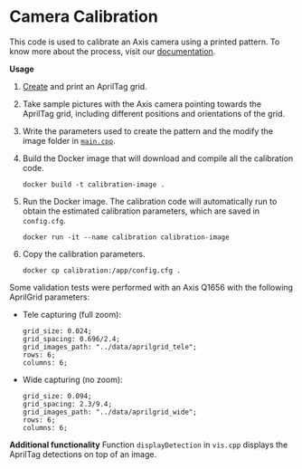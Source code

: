 # Camera Calibration

This code is used to calibrate an Axis camera using a printed pattern. To know more about the process, visit our [documentation](https://axiscommunications.github.io/acap-documentation/docs/develop/camera-calibration.html).

**Usage**

1. [Create](https://github.com/ethz-asl/kalibr/wiki/calibration-targets#a-aprilgrid) and print an AprilTag grid.
2. Take sample pictures with the Axis camera pointing towards the AprilTag grid, including different positions and orientations of the grid.
3. Write the parameters used to create the pattern and the modify the image folder in [`main.cpp`](main.cpp).
4. Build the Docker image that will download and compile all the calibration code.

    ```docker build -t calibration-image .```

5. Run the Docker image. The calibration code will automatically run to obtain the estimated calibration parameters, which are saved in `config.cfg`.

    ```docker run -it --name calibration calibration-image```

6. Copy the calibration parameters.

    ```docker cp calibration:/app/config.cfg .```

Some validation tests were performed with an Axis Q1656 with the following AprilGrid parameters:

- Tele capturing (full zoom):

   ```
   grid_size: 0.024;
   grid_spacing: 0.696/2.4;
   grid_images_path: "../data/aprilgrid_tele";
   rows: 6;
   columns: 6;
   ```

- Wide capturing (no zoom):

   ```
   grid_size: 0.094;
   grid_spacing: 2.3/9.4;
   grid_images_path: "../data/aprilgrid_wide";
   rows: 6;
   columns: 6;
   ```

**Additional functionality**
Function `displayDetection` in `vis.cpp` displays the AprilTag detections on top of an image.
